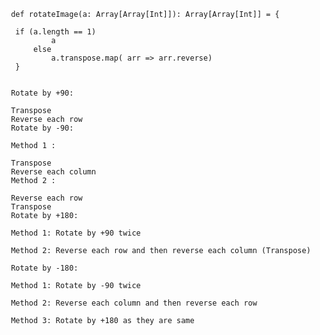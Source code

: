 

     def rotateImage(a: Array[Array[Int]]): Array[Array[Int]] = {

      if (a.length == 1)
              a
          else
              a.transpose.map( arr => arr.reverse)
      }


     Rotate by +90:

     Transpose
     Reverse each row
     Rotate by -90:

     Method 1 :

     Transpose
     Reverse each column
     Method 2 :

     Reverse each row
     Transpose
     Rotate by +180:

     Method 1: Rotate by +90 twice

     Method 2: Reverse each row and then reverse each column (Transpose)

     Rotate by -180:

     Method 1: Rotate by -90 twice

     Method 2: Reverse each column and then reverse each row

     Method 3: Rotate by +180 as they are same
